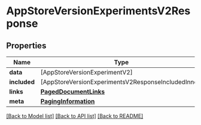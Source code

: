 # AppStoreVersionExperimentsV2Response

## Properties
Name | Type | Description | Notes
------------ | ------------- | ------------- | -------------
**data** | [AppStoreVersionExperimentV2] |  | 
**included** | [AppStoreVersionExperimentsV2ResponseIncludedInner] |  | [optional] 
**links** | [**PagedDocumentLinks**](PagedDocumentLinks.md) |  | 
**meta** | [**PagingInformation**](PagingInformation.md) |  | [optional] 

[[Back to Model list]](../README.md#documentation-for-models) [[Back to API list]](../README.md#documentation-for-api-endpoints) [[Back to README]](../README.md)


